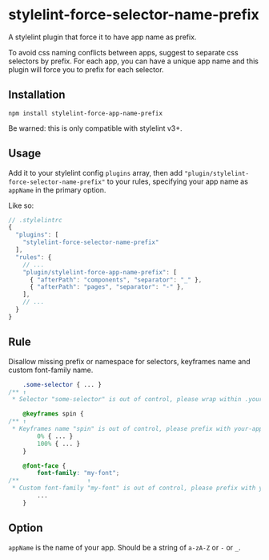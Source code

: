 # stylelint-force-selector-name-prefix

A stylelint plugin that force it to have app name as prefix.

To avoid css naming conflicts between apps, suggest to separate css selectors by prefix. For each app, you can have a unique app name and this plugin will force you to prefix for each selector.

## Installation

```
npm install stylelint-force-app-name-prefix
```

Be warned: this is only compatible with stylelint v3+.

## Usage

Add it to your stylelint config `plugins` array, then add `"plugin/stylelint-force-selector-name-prefix"` to your rules,
specifying your app name as `appName` in the primary option.

Like so:

```js
// .stylelintrc
{
  "plugins": [
    "stylelint-force-selector-name-prefix"
  ],
  "rules": {
    // ...
    "plugin/stylelint-force-app-name-prefix": [
      { "afterPath": "components", "separator": "_" },
      { "afterPath": "pages", "separator": "-" },
    ],
    // ...
  }
}
```

## Rule

Disallow missing prefix or namespace for selectors, keyframes name and custom font-family name.

```css
    .some-selector { ... }
/** ↑
 * Selector "some-selector" is out of control, please wrap within .your-app-name         plugin/stylelint-force-app-name-prefix */

    @keyframes spin {
/** ↑
 * Keyframes name "spin" is out of control, please prefix with your-app-name       plugin/stylelint-force-app-name-prefix */
        0% { ... }
        100% { ... }
    }

    @font-face {
        font-family: "my-font";
/**                   ↑
 * Custom font-family "my-font" is out of control, please prefix with your-app-name         plugin/stylelint-force-app-name-prefix */
        ...
    }
```

## Option

`appName` is the name of your app. Should be a string of `a-zA-Z` or `-` or `_`.
